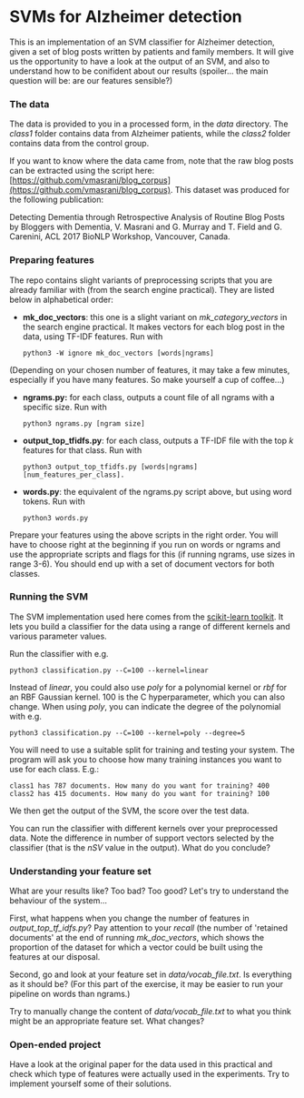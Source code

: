 # SVMs for Alzheimer detection

This is an implementation of an SVM classifier for Alzheimer detection, given a set of blog posts written by patients and family members. It will give us the opportunity to have a look at the output of an SVM, and also to understand how to be conifident about our results (spoiler... the main question will be: are our features sensible?)

### The data

The data is provided to you in a processed form, in the *data* directory. The *class1* folder contains data from Alzheimer patients, while the *class2* folder contains data from the control group. 

If you want to know where the data came from, note that the raw blog posts can be extracted using the script here: [https://github.com/vmasrani/blog_corpus](https://github.com/vmasrani/blog_corpus). This dataset was produced for the following publication:

Detecting Dementia through Retrospective Analysis of Routine Blog Posts by Bloggers with Dementia,
V. Masrani and G. Murray and T. Field and G. Carenini, ACL 2017 BioNLP Workshop, Vancouver, Canada.


### Preparing features

The repo contains slight variants of preprocessing scripts that you are already familiar with (from the search engine practical). They are listed below in alphabetical order:

* **mk_doc_vectors**: this one is a slight variant on *mk_category_vectors* in the search engine practical. It makes vectors for each blog post in the data, using TF-IDF features. Run with 

      python3 -W ignore mk_doc_vectors [words|ngrams]

(Depending on your chosen number of features, it may take a few minutes, especially if you have many features. So make yourself a cup of coffee...)

* **ngrams.py:** for each class, outputs a count file of all ngrams with a specific size. Run with 

      python3 ngrams.py [ngram size]

* **output_top_tfidfs.py**: for each class, outputs a TF-IDF file with the top *k* features for that class. Run with 

      python3 output_top_tfidfs.py [words|ngrams] [num_features_per_class].

* **words.py**: the equivalent of the ngrams.py script above, but using word tokens. Run with

      python3 words.py


Prepare your features using the above scripts in the right order. You will have to choose right at the beginning if you run on words or ngrams and use the appropriate scripts and flags for this (if running ngrams, use sizes in range 3-6). You should end up with a set of document vectors for both classes.


### Running the SVM

The SVM implementation used here comes from the [scikit-learn toolkit](http://scikit-learn.org/stable/modules/generated/sklearn.svm.SVC.html#sklearn.svm.SVC). It lets you build a classifier for the data using a range of different kernels and various parameter values.

Run the classifier with e.g.

    python3 classification.py --C=100 --kernel=linear

Instead of *linear*, you could also use *poly* for a polynomial kernel or *rbf* for an RBF Gaussian kernel. 100 is the C hyperparameter, which you can also change. When using *poly*, you can indicate the degree of the polynomial with e.g.

    python3 classification.py --C=100 --kernel=poly --degree=5

You will need to use a suitable split for training and testing your system. The program will ask you to choose how many training instances you want to use for each class. E.g.:

    class1 has 787 documents. How many do you want for training? 400
    class2 has 415 documents. How many do you want for training? 100

We then get the output of the SVM, the score over the test data. 

You can run the classifier with different kernels over your preprocessed data. Note the difference in number of support vectors selected by the classifier (that is the *nSV* value in the output). What do you conclude?



### Understanding your feature set

What are your results like? Too bad? Too good? Let's try to understand the behaviour of the system...

First, what happens when you change the number of features in *output\_top\_tf\_idfs.py*? Pay attention to your *recall* (the number of 'retained documents' at the end of running *mk_doc_vectors*, which shows the proportion of the dataset for which a vector could be built using the features at our disposal.

Second, go and look at your feature set in *data/vocab_file.txt*. Is everything as it should be? (For this part of the exercise, it may be easier to run your pipeline on words than ngrams.) 

Try to manually change the content of *data/vocab_file.txt* to what you think might be an appropriate feature set. What changes?


### Open-ended project

Have a look at the original paper for the data used in this practical and check which type of features were actually used in the experiments. Try to implement yourself some of their solutions.



